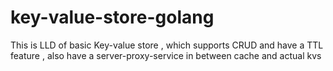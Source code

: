 # key-value-store-golang
This is LLD of basic Key-value store , which supports CRUD and have a TTL feature , also have a server-proxy-service in between cache and actual kvs 
